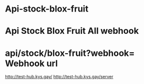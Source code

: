 # Api-stock-blox-fruit
# Api Stock Blox Fruit All webhook
# api/stock/blox-fruit?webhook= Webhook url
http://test-hub.kys.gay/
http://test-hub.kys.gay/server
